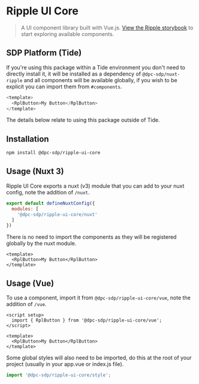 # Ripple UI Core 

> A UI component library built with Vue.js. [View the Ripple storybook](https://www.ripple.sdp.vic.gov.au/storybook) to start exploring available components.

## SDP Platform (Tide)

If you're using this package within a Tide environment you don't need to directly install it, it will be installed as a dependency of `@dpc-sdp/nuxt-ripple` and all components will be available globally, if you wish to be explicit you can import them from `#components`.

```js
<template>
  <RplButton>My Button</RplButton>
</template>
```

The details below relate to using this package outside of Tide.

## Installation

```bash
npm install @dpc-sdp/ripple-ui-core
```

## Usage (Nuxt 3)

Ripple UI Core exports a nuxt (v3) module that you can add to your nuxt config, note the addition of `/nuxt`.

```js
export default defineNuxtConfig({
  modules: [
    '@dpc-sdp/ripple-ui-core/nuxt'
  ]
})
```

There is no need to import the components as they will be registered globally by the nuxt module.

```vue
<template>
  <RplButton>My Button</RplButton>
</template>
```

## Usage (Vue)

To use a component, import it from `@dpc-sdp/ripple-ui-core/vue`, note the addition of `/vue`.

```vue
<script setup>
  import { RplButton } from '@dpc-sdp/ripple-ui-core/vue';
</script>

<template>
  <RplButton>My Button</RplButton>
</template>
```

Some global styles will also need to be imported, do this at the root of your project (usually in your app.vue or index.js file).

```js
import '@dpc-sdp/ripple-ui-core/style';
```
